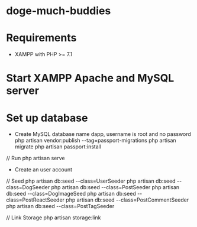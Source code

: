 # doge-much-buddies
# Requirements
- XAMPP with PHP >= 7.1
# Start XAMPP Apache and MySQL server
# Set up database
- Create MySQL database name dapp, username is root and no password
php artisan vendor:publish --tag=passport-migrations
php artisan migrate
php artisan passport:install

// Run
php artisan serve
- Create an user account

// Seed
php artisan db:seed --class=UserSeeder
php artisan db:seed --class=DogSeeder
php artisan db:seed --class=PostSeeder
php artisan db:seed --class=DogImageSeed
php artisan db:seed --class=PostReactSeeder
php artisan db:seed --class=PostCommentSeeder
php artisan db:seed --class=PostTagSeeder

// Link Storage
php artisan storage:link
